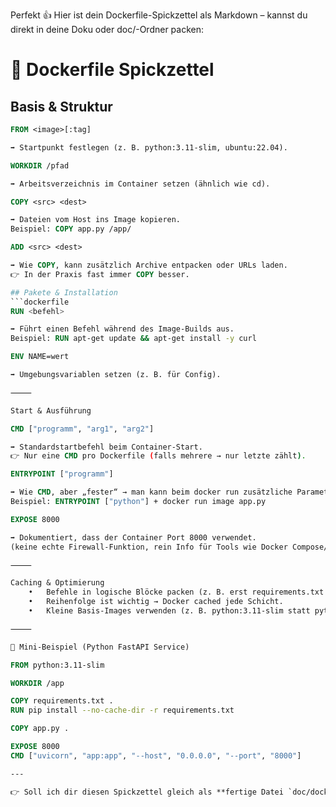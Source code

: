 Perfekt 👍 Hier ist dein Dockerfile-Spickzettel als Markdown – kannst du direkt in deine Doku oder doc/-Ordner packen:

# 📝 Dockerfile Spickzettel

## Basis & Struktur
```dockerfile
FROM <image>[:tag]

➡️ Startpunkt festlegen (z. B. python:3.11-slim, ubuntu:22.04).

WORKDIR /pfad

➡️ Arbeitsverzeichnis im Container setzen (ähnlich wie cd).

COPY <src> <dest>

➡️ Dateien vom Host ins Image kopieren.
Beispiel: COPY app.py /app/

ADD <src> <dest>

➡️ Wie COPY, kann zusätzlich Archive entpacken oder URLs laden.
👉 In der Praxis fast immer COPY besser.

## Pakete & Installation
```dockerfile
RUN <befehl>

➡️ Führt einen Befehl während des Image-Builds aus.
Beispiel: RUN apt-get update && apt-get install -y curl

ENV NAME=wert

➡️ Umgebungsvariablen setzen (z. B. für Config).

⸻

Start & Ausführung

CMD ["programm", "arg1", "arg2"]

➡️ Standardstartbefehl beim Container-Start.
👉 Nur eine CMD pro Dockerfile (falls mehrere → nur letzte zählt).

ENTRYPOINT ["programm"]

➡️ Wie CMD, aber „fester“ → man kann beim docker run zusätzliche Parameter anhängen.
Beispiel: ENTRYPOINT ["python"] + docker run image app.py

EXPOSE 8000

➡️ Dokumentiert, dass der Container Port 8000 verwendet.
(keine echte Firewall-Funktion, rein Info für Tools wie Docker Compose/K8s).

⸻

Caching & Optimierung
	•	Befehle in logische Blöcke packen (z. B. erst requirements.txt kopieren, dann installieren).
	•	Reihenfolge ist wichtig → Docker cached jede Schicht.
	•	Kleine Basis-Images verwenden (z. B. python:3.11-slim statt python:3.11).

⸻

🚀 Mini-Beispiel (Python FastAPI Service)

FROM python:3.11-slim

WORKDIR /app

COPY requirements.txt .
RUN pip install --no-cache-dir -r requirements.txt

COPY app.py .

EXPOSE 8000
CMD ["uvicorn", "app:app", "--host", "0.0.0.0", "--port", "8000"]

---

👉 Soll ich dir diesen Spickzettel gleich als **fertige Datei `doc/dockerfile_cheatsheet.md`** vorbereiten, damit du ihn direkt in dein Projekt einchecken kannst?